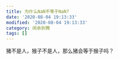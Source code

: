 ```yaml
---
title: 为什么NaN不等于NaN?
date: '2020-08-04 19:13:33'
modified: '2020-08-04 19:13:33'
category: 闲余折腾
tags: []
---
```


<!--markdown-->猪不是人，猴子不是人，那么猪会等于猴子吗？